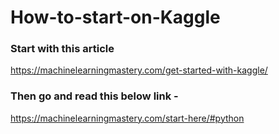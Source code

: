 # How-to-start-on-Kaggle

### Start with this article
https://machinelearningmastery.com/get-started-with-kaggle/

### Then go and read this below link -
https://machinelearningmastery.com/start-here/#python


